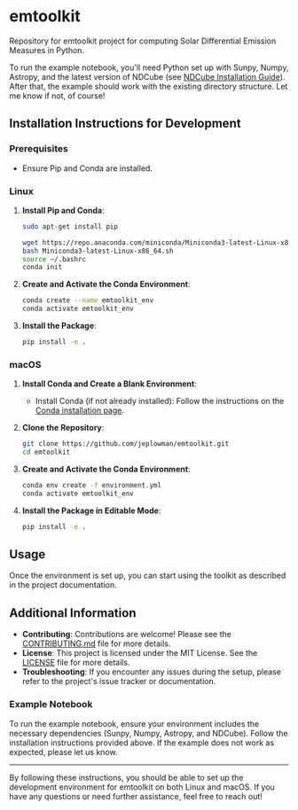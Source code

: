 # emtoolkit

Repository for emtoolkit project for computing Solar Differential Emission Measures in Python.

To run the example notebook, you'll need Python set up with Sunpy, Numpy, Astropy, and the latest version of NDCube (see [NDCube Installation Guide](https://docs.sunpy.org/projects/ndcube/en/latest/installation.html)). After that, the example should work with the existing directory structure. Let me know if not, of course!

## Installation Instructions for Development

### Prerequisites

- Ensure Pip and Conda are installed.

### Linux

1. **Install Pip and Conda**:
    ```sh
    sudo apt-get install pip

    wget https://repo.anaconda.com/miniconda/Miniconda3-latest-Linux-x86_64.sh
    bash Miniconda3-latest-Linux-x86_64.sh
    source ~/.bashrc
    conda init
    ```

2. **Create and Activate the Conda Environment**:
    ```sh
    conda create --name emtoolkit_env
    conda activate emtoolkit_env
    ```

3. **Install the Package**:
    ```sh
    pip install -e .
    ```

### macOS

1. **Install Conda and Create a Blank Environment**:

    - Install Conda (if not already installed):
      Follow the instructions on the [Conda installation page](https://docs.conda.io/projects/conda/en/latest/user-guide/install/macos.html).

2. **Clone the Repository**:
    ```sh
    git clone https://github.com/jeplowman/emtoolkit.git
    cd emtoolkit
    ```

3. **Create and Activate the Conda Environment**:
    ```sh
    conda env create -f environment.yml
    conda activate emtoolkit_env
    ```

4. **Install the Package in Editable Mode**:
    ```sh
    pip install -e .
    ```

## Usage

Once the environment is set up, you can start using the toolkit as described in the project documentation.

## Additional Information

- **Contributing**: Contributions are welcome! Please see the [CONTRIBUTING.md](CONTRIBUTING.md) file for more details.
- **License**: This project is licensed under the MIT License. See the [LICENSE](LICENSE) file for more details.
- **Troubleshooting**: If you encounter any issues during the setup, please refer to the project's issue tracker or documentation.

### Example Notebook

To run the example notebook, ensure your environment includes the necessary dependencies (Sunpy, Numpy, Astropy, and NDCube). Follow the installation instructions provided above. If the example does not work as expected, please let us know.

---

By following these instructions, you should be able to set up the development environment for emtoolkit on both Linux and macOS. If you have any questions or need further assistance, feel free to reach out!